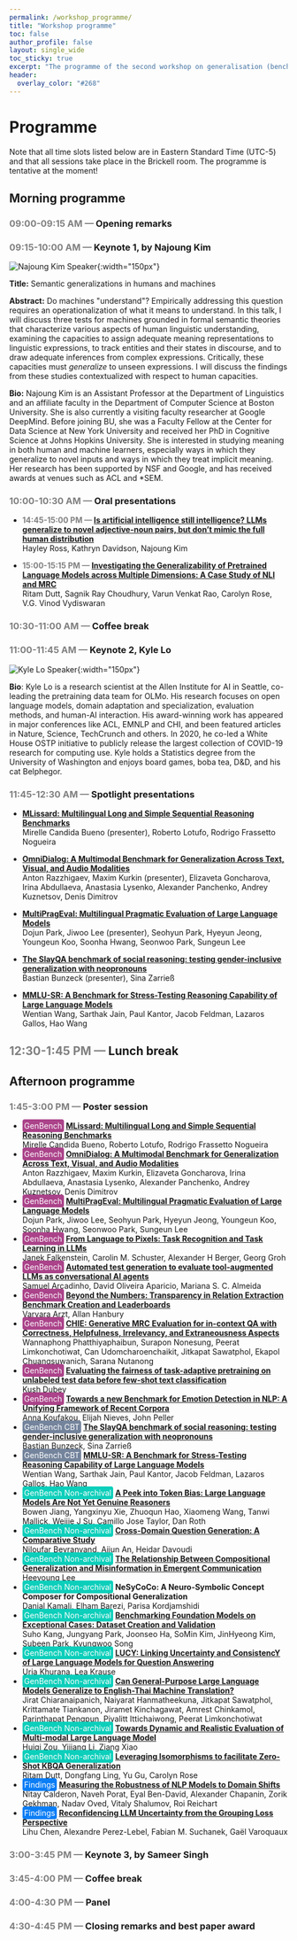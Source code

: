 ```yaml
---
permalink: /workshop_programme/
title: "Workshop programme"
toc: false
author_profile: false
layout: single_wide
toc_sticky: true
excerpt: "The programme of the second workshop on generalisation (benchmarking) in NLP"
header:
  overlay_color: "#268"
---
```


# Programme

Note that all time slots listed below are in Eastern Standard Time (UTC-5) and that all sessions take place in the Brickell room. The programme is tentative at the moment!

## Morning programme

### <span style="color:grey">09:00-09:15 AM —</span> Opening remarks
### <span style="color:grey">09:15-10:00 AM —</span> Keynote 1, by Najoung Kim

![Najoung Kim Speaker](/img/speakers/najoung.png){:width="150px"}

<b>Title:</b> Semantic generalizations in humans and machines <br />

<b>Abstract:</b> Do machines "understand"? Empirically addressing this question requires an operationalization of what it means to understand. In this talk, I will discuss three tests for machines grounded in formal semantic theories that characterize various aspects of human linguistic understanding, examining the capacities to assign adequate meaning representations to linguistic expressions, to track entities and their states in discourse, and to draw adequate inferences from complex expressions. Critically, these capacities must _generalize_ to unseen expressions. I will discuss the findings from these studies contextualized with respect to human capacities.

<b>Bio:</b> Najoung Kim is an Assistant Professor at the Department of Linguistics and an affiliate faculty in the Department of Computer Science at Boston University. She is also currently a visiting faculty researcher at Google DeepMind. Before joining BU, she was a Faculty Fellow at the Center for Data Science at New York University and received her PhD in Cognitive Science at Johns Hopkins University. She is interested in studying meaning in both human and machine learners, especially ways in which they generalize to novel inputs and ways in which they treat implicit meaning. Her research has been supported by NSF and Google, and has received awards at venues such as ACL and *SEM.

### <span style="color:grey">10:00-10:30 AM —</span> Oral presentations

- <b><span style="color:grey">14:45-15:00 PM — </span> [Is artificial intelligence still intelligence? LLMs generalize to novel adjective-noun pairs, but don’t mimic the full human distribution](https://aclanthology.org/2024.genbench-1.9.pdf) </b><br>
Hayley Ross, Kathryn Davidson, Najoung Kim

- <b><span style="color:grey">15:00-15:15 PM — </span> [Investigating the Generalizability of Pretrained Language Models across Multiple Dimensions: A Case Study of NLI and MRC](https://aclanthology.org/2024.genbench-1.11.pdf)</b><br>
Ritam Dutt, Sagnik Ray Choudhury, Varun Venkat Rao, Carolyn Rose, V.G. Vinod Vydiswaran

### <span style="color:grey">10:30-11:00 AM —</span> Coffee break

### <span style="color:grey">11:00-11:45 AM —</span> Keynote 2, Kyle Lo

![Kyle Lo Speaker](/img/speakers/kyle.png){:width="150px"}

<b>Bio</b>: Kyle Lo is a research scientist at the Allen Institute for AI in Seattle, co-leading the pretraining data team for OLMo. His research focuses on open language models, domain adaptation and specialization, evaluation methods, and human-AI interaction. His award-winning work has appeared in major conferences like ACL, EMNLP and CHI, and been featured articles in Nature, Science, TechCrunch and others. In 2020, he co-led a White House OSTP initiative to publicly release the largest collection of COVID-19 research for computing use. Kyle holds a Statistics degree from the University of Washington and enjoys board games, boba tea, D&D, and his cat Belphegor.

### <span style="color:grey">11:45-12:30 AM —</span> Spotlight presentations

- <b>[MLissard: Multilingual Long and Simple Sequential Reasoning Benchmarks](https://aclanthology.org/2024.genbench-1.6.pdf) </b><br>
Mirelle Candida Bueno (presenter), Roberto Lotufo, Rodrigo Frassetto Nogueira

- <b>[OmniDialog: A Multimodal Benchmark for Generalization Across Text, Visual, and Audio Modalities](https://aclanthology.org/2024.genbench-1.12.pdf)</b><br>
Anton Razzhigaev, Maxim Kurkin (presenter), Elizaveta Goncharova, Irina Abdullaeva, Anastasia Lysenko, Alexander Panchenko, Andrey Kuznetsov, Denis Dimitrov

- <b>[MultiPragEval: Multilingual Pragmatic Evaluation of Large Language Models](https://aclanthology.org/2024.genbench-1.7.pdf)</b><br>
Dojun Park, Jiwoo Lee (presenter), Seohyun Park, Hyeyun Jeong, Youngeun Koo, Soonha Hwang, Seonwoo Park, Sungeun Lee

- <b>[The SlayQA benchmark of social reasoning: testing gender-inclusive generalization with neopronouns](https://aclanthology.org/2024.genbench-1.3.pdf)</b><br>
Bastian Bunzeck (presenter), Sina Zarrieß

- <b>[MMLU-SR: A Benchmark for Stress-Testing Reasoning Capability of Large Language Models](https://aclanthology.org/2024.genbench-1.5.pdf)</b><br>
Wentian Wang, Sarthak Jain, Paul Kantor, Jacob Feldman, Lazaros Gallos, Hao Wang

## <span style="color:grey"> 12:30-1:45 PM —</span> Lunch break


## Afternoon programme

### <span style="color:grey">1:45-3:00 PM —</span> Poster session

<ul>
  <li>
      <span style="color:#ffffff; background-color: #ab438a; border-radius:4px; padding:3px">GenBench</span> <b><a href="https://aclanthology.org/2024.genbench-1.6.pdf">MLissard: Multilingual Long and Simple Sequential Reasoning Benchmarks</a></b> <br>
      Mirelle Candida Bueno, Roberto Lotufo, Rodrigo Frassetto Nogueira
  </li>
  <li>
      <span style="color:#ffffff; background-color: #ab438a; border-radius:4px; padding:3px">GenBench</span> <a href="https://aclanthology.org/2024.genbench-1.12.pdf"><b>OmniDialog: A Multimodal Benchmark for Generalization Across Text, Visual, and Audio Modalities</b></a> <br>
      Anton Razzhigaev, Maxim Kurkin, Elizaveta Goncharova, Irina Abdullaeva, Anastasia Lysenko, Alexander Panchenko, Andrey Kuznetsov, Denis Dimitrov
  </li>
  <li>
      <span style="color:#ffffff; background-color: #ab438a; border-radius:4px; padding:3px">GenBench</span> <a href="https://aclanthology.org/2024.genbench-1.7.pdf"><b>MultiPragEval: Multilingual Pragmatic Evaluation of Large Language Models</b></a> <br>
      Dojun Park, Jiwoo Lee, Seohyun Park, Hyeyun Jeong, Youngeun Koo, Soonha Hwang, Seonwoo Park, Sungeun Lee
  </li>
  <li>
      <span style="color:#ffffff; background-color: #ab438a; border-radius:4px; padding:3px">GenBench</span> <a href="https://aclanthology.org/2024.genbench-1.2.pdf"><b>From Language to Pixels: Task Recognition and Task Learning in LLMs</b></a><br>
      Janek Falkenstein, Carolin M. Schuster, Alexander H Berger, Georg Groh
  </li>
  <li>
      <span style="color:#ffffff; background-color: #ab438a; border-radius:4px; padding:3px">GenBench</span> <a href="https://aclanthology.org/2024.genbench-1.4.pdf"><b>Automated test generation to evaluate tool-augmented LLMs as conversational AI agents</b></a> <br>
      Samuel Arcadinho, David Oliveira Aparicio, Mariana S. C. Almeida
  </li>
  <li>
      <span style="color:#ffffff; background-color: #ab438a; border-radius:4px; padding:3px">GenBench</span> <a href="https://aclanthology.org/2024.genbench-1.8.pdf"><b>Beyond the Numbers: Transparency in Relation Extraction Benchmark Creation and Leaderboards</b></a><br>
      Varvara Arzt, Allan Hanbury
  </li>
  <li>
      <span style="color:#ffffff; background-color: #ab438a; border-radius:4px; padding:3px">GenBench</span> <a href="https://aclanthology.org/2024.genbench-1.10.pdf"><b>CHIE: Generative MRC Evaluation for in-context QA with Correctness, Helpfulness, Irrelevancy, and Extraneousness Aspects</b></a> <br>
      Wannaphong Phatthiyaphaibun, Surapon Nonesung, Peerat Limkonchotiwat, Can Udomcharoenchaikit, Jitkapat Sawatphol, Ekapol Chuangsuwanich, Sarana Nutanong
  </li>
  <li>
      <span style="color:#ffffff; background-color: #ab438a; border-radius:4px; padding:3px">GenBench</span> <a href="https://aclanthology.org/2024.genbench-1.1.pdf"><b>Evaluating the fairness of task-adaptive pretraining on unlabeled test data before few-shot text classification</b></a> <br>
      Kush Dubey
  </li>
  <li>
      <span style="color:#ffffff; background-color: #ab438a; border-radius:4px; padding:3px">GenBench</span> <a href="https://aclanthology.org/2024.genbench-1.13.pdf"><b>Towards a new Benchmark for Emotion Detection in NLP: A Unifying Framework of Recent Corpora</b></a> <br>
      Anna Koufakou, Elijah Nieves, John Peller
  </li>  
  <li>
      <span style="color:#ffffff; background-color: #74849c; border-radius:4px; padding:3px">GenBench CBT</span> <a href="https://aclanthology.org/2024.genbench-1.3.pdf"><b>The SlayQA benchmark of social reasoning: testing gender-inclusive generalization with neopronouns</b></a> <br>
      Bastian Bunzeck, Sina Zarrieß
  </li>
  <li>
      <span style="color:#ffffff; background-color: #74849c; border-radius:4px; padding:3px">GenBench CBT</span> <a href="https://aclanthology.org/2024.genbench-1.5.pdf"><b>MMLU-SR: A Benchmark for Stress-Testing Reasoning Capability of Large Language Models</b></a> <br>
      Wentian Wang, Sarthak Jain, Paul Kantor, Jacob Feldman, Lazaros Gallos, Hao Wang
  </li>
  <li>
      <span style="color:#ffffff; background-color: #0ccfbb; border-radius:4px; padding:3px">GenBench Non-archival</span> <a href="/assets/extended_abstracts_2023/18_A_Peek_into_Token_Bias_Larg.pdf"><b>A Peek into Token Bias: Large Language Models Are Not Yet Genuine Reasoners</b></a> <br>
      Bowen Jiang, Yangxinyu Xie, Zhuoqun Hao, Xiaomeng Wang, Tanwi Mallick, Weijie J Su, Camillo Jose Taylor, Dan Roth
  </li>
  <li>
      <span style="color:#ffffff; background-color: #0ccfbb; border-radius:4px; padding:3px">GenBench Non-archival</span> <a href="/assets/extended_abstracts_2023/24_Cross_Domain_Question_Gener.pdf"><b>Cross-Domain Question Generation: A Comparative Study</b> </a> <br>
      Niloufar Beyranvand, Aijun An, Heidar Davoudi
  </li>
  <li>
      <span style="color:#ffffff; background-color: #0ccfbb; border-radius:4px; padding:3px">GenBench Non-archival</span> <a href="/assets/extended_abstracts_2023/19_The_Relationship_Between_Co.pdf"><b>The Relationship Between Compositional Generalization and Misinformation in Emergent Communication</b></a> <br>
      Heeyoung Lee
  </li>
  <li>
      <span style="color:#ffffff; background-color: #0ccfbb; border-radius:4px; padding:3px">GenBench Non-archival</span> <b>NeSyCoCo: A Neuro-Symbolic Concept Composer for Compositional Generalization</b> <br>
      Danial Kamali, Elham Barezi, Parisa Kordjamshidi
  </li>
  <li>
      <span style="color:#ffffff; background-color: #0ccfbb; border-radius:4px; padding:3px">GenBench Non-archival</span> <a href="/assets/extended_abstracts_2023/14_Benchmarking_Foundation_Mod.pdf"><b>Benchmarking Foundation Models on Exceptional Cases: Dataset Creation and Validation</b></a> <br>
      Suho Kang, Jungyang Park, Joonseo Ha, SoMin Kim, JinHyeong Kim, Subeen Park, Kyungwoo Song
  </li>
  <li>
      <span style="color:#ffffff; background-color: #0ccfbb; border-radius:4px; padding:3px">GenBench Non-archival</span> <a href="/assets/extended_abstracts_2023/31_LUCY_Linking_Uncertainty_an.pdf"><b>LUCY: Linking Uncertainty and ConsistencY of Large Language Models for Question Answering</b></a> <br>
      Urja Khurana, Lea Krause
  </li>
  <li>
      <span style="color:#ffffff; background-color: #0ccfbb; border-radius:4px; padding:3px">GenBench Non-archival</span> <a href="/assets/extended_abstracts_2023/15_Can_General_Purpose_Large_L.pdf"><b>Can General-Purpose Large Language Models Generalize to English-Thai Machine Translation?</b></a> <br> 
      Jirat Chiaranaipanich, Naiyarat Hanmatheekuna, Jitkapat Sawatphol, Krittamate Tiankanon, Jiramet Kinchagawat, Amrest Chinkamol, Parinthapat Pengpun, Piyalitt Ittichaiwong, Peerat Limkonchotiwat
  </li>
  <li>
      <span style="color:#ffffff; background-color: #0ccfbb; border-radius:4px; padding:3px">GenBench Non-archival</span> <a href="/assets/extended_abstracts_2023/30_Towards_Dynamic_and_Realist.pdf"><b>Towards Dynamic and Realistic Evaluation of Multi-modal Large Language Model</b></a> <br>
      Huiqi Zou, Yijiang Li, Ziang Xiao
  </li>
  <li>
      <span style="color:#ffffff; background-color: #0ccfbb; border-radius:4px; padding:3px">GenBench Non-archival</span> <a href="/assets/extended_abstracts_2023/34_Leveraging_Isomorphisms_to_.pdf"><b>Leveraging Isomorphisms to facilitate Zero-Shot KBQA Generalization</b></a> <br>
      Ritam Dutt, Dongfang Ling, Yu Gu, Carolyn Rose
  </li>
  <li>
      <span style="color:#ffffff; background-color: #0b7ef6; border-radius:4px; padding:3px">Findings</span> <a href="https://arxiv.org/abs/2306.00168"><b>Measuring the Robustness of NLP Models to Domain Shifts</b></a> <br>
      Nitay Calderon, Naveh Porat, Eyal Ben-David, Alexander Chapanin, Zorik Gekhman, Nadav Oved, Vitaly Shalumov, Roi Reichart
  </li>
  <li>
      <span style="color:#ffffff; background-color: #0b7ef6; border-radius:4px; padding:3px">Findings</span> <a href="https://arxiv.org/abs/2402.04957v3"><b>Reconfidencing LLM Uncertainty from the Grouping Loss Perspective</b></a> <br>
      Lihu Chen, Alexandre Perez-Lebel, Fabian M. Suchanek, Gaël Varoquaux
  </li>
</ul>

### <span style="color:grey">3:00-3:45 PM —</span> Keynote 3, by Sameer Singh
### <span style="color:grey">3:45-4:00 PM —</span> Coffee break
### <span style="color:grey">4:00-4:30 PM —</span> Panel
### <span style="color:grey">4:30-4:45 PM —</span> Closing remarks and best paper award
